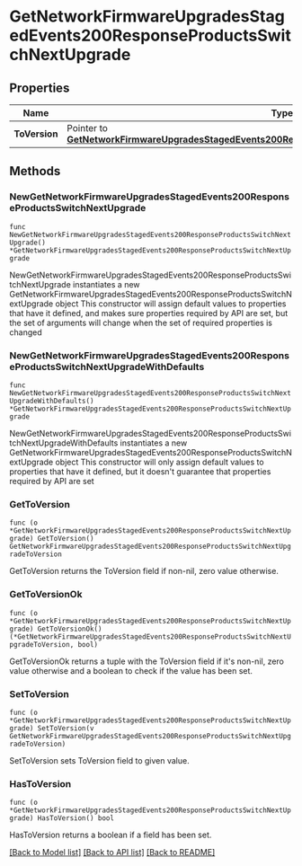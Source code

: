 # GetNetworkFirmwareUpgradesStagedEvents200ResponseProductsSwitchNextUpgrade

## Properties

Name | Type | Description | Notes
------------ | ------------- | ------------- | -------------
**ToVersion** | Pointer to [**GetNetworkFirmwareUpgradesStagedEvents200ResponseProductsSwitchNextUpgradeToVersion**](GetNetworkFirmwareUpgradesStagedEvents200ResponseProductsSwitchNextUpgradeToVersion.md) |  | [optional] 

## Methods

### NewGetNetworkFirmwareUpgradesStagedEvents200ResponseProductsSwitchNextUpgrade

`func NewGetNetworkFirmwareUpgradesStagedEvents200ResponseProductsSwitchNextUpgrade() *GetNetworkFirmwareUpgradesStagedEvents200ResponseProductsSwitchNextUpgrade`

NewGetNetworkFirmwareUpgradesStagedEvents200ResponseProductsSwitchNextUpgrade instantiates a new GetNetworkFirmwareUpgradesStagedEvents200ResponseProductsSwitchNextUpgrade object
This constructor will assign default values to properties that have it defined,
and makes sure properties required by API are set, but the set of arguments
will change when the set of required properties is changed

### NewGetNetworkFirmwareUpgradesStagedEvents200ResponseProductsSwitchNextUpgradeWithDefaults

`func NewGetNetworkFirmwareUpgradesStagedEvents200ResponseProductsSwitchNextUpgradeWithDefaults() *GetNetworkFirmwareUpgradesStagedEvents200ResponseProductsSwitchNextUpgrade`

NewGetNetworkFirmwareUpgradesStagedEvents200ResponseProductsSwitchNextUpgradeWithDefaults instantiates a new GetNetworkFirmwareUpgradesStagedEvents200ResponseProductsSwitchNextUpgrade object
This constructor will only assign default values to properties that have it defined,
but it doesn't guarantee that properties required by API are set

### GetToVersion

`func (o *GetNetworkFirmwareUpgradesStagedEvents200ResponseProductsSwitchNextUpgrade) GetToVersion() GetNetworkFirmwareUpgradesStagedEvents200ResponseProductsSwitchNextUpgradeToVersion`

GetToVersion returns the ToVersion field if non-nil, zero value otherwise.

### GetToVersionOk

`func (o *GetNetworkFirmwareUpgradesStagedEvents200ResponseProductsSwitchNextUpgrade) GetToVersionOk() (*GetNetworkFirmwareUpgradesStagedEvents200ResponseProductsSwitchNextUpgradeToVersion, bool)`

GetToVersionOk returns a tuple with the ToVersion field if it's non-nil, zero value otherwise
and a boolean to check if the value has been set.

### SetToVersion

`func (o *GetNetworkFirmwareUpgradesStagedEvents200ResponseProductsSwitchNextUpgrade) SetToVersion(v GetNetworkFirmwareUpgradesStagedEvents200ResponseProductsSwitchNextUpgradeToVersion)`

SetToVersion sets ToVersion field to given value.

### HasToVersion

`func (o *GetNetworkFirmwareUpgradesStagedEvents200ResponseProductsSwitchNextUpgrade) HasToVersion() bool`

HasToVersion returns a boolean if a field has been set.


[[Back to Model list]](../README.md#documentation-for-models) [[Back to API list]](../README.md#documentation-for-api-endpoints) [[Back to README]](../README.md)


